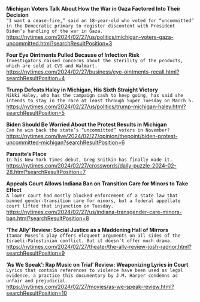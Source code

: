**Michigan Voters Talk About How the War in Gaza Factored Into Their Decision**\
`“I want a cease-fire,” said an 18-year-old who voted for “uncommitted” in the Democratic primary to register discontent with President Biden’s handling of the war in Gaza.`\
https://nytimes.com/2024/02/27/us/politics/michigan-voters-gaza-uncommitted.html?searchResultPosition=3

**Four Eye Ointments Pulled Because of Infection Risk**\
`Investigators raised concerns about the sterility of the products, which are sold at CVS and Walmart.`\
https://nytimes.com/2024/02/27/business/eye-ointments-recall.html?searchResultPosition=4

**Trump Defeats Haley in Michigan, His Sixth Straight Victory**\
`Nikki Haley, who has the campaign cash to keep going, has said she intends to stay in the race at least through Super Tuesday on March 5.`\
https://nytimes.com/2024/02/27/us/politics/trump-michigan-haley.html?searchResultPosition=5

**Biden Should Be Worried About the Protest Results in Michigan**\
`Can he win back the state’s “uncommitted” voters in November?`\
https://nytimes.com/live/2024/02/27/opinion/thepoint/biden-protest-uncommitted-michigan?searchResultPosition=6

**Parasite’s Place**\
`In his New York Times debut, Greg Snitkin has finally made it.`\
https://nytimes.com/2024/02/27/crosswords/daily-puzzle-2024-02-28.html?searchResultPosition=7

**Appeals Court Allows Indiana Ban on Transition Care for Minors to Take Effect**\
`A lower court had mostly blocked enforcement of a state law that banned gender-transition care for minors, but a federal appellate court lifted that injunction on Tuesday.`\
https://nytimes.com/2024/02/27/us/indiana-transgender-care-minors-ban.html?searchResultPosition=8

**‘The Ally’ Review: Social Justice as a Maddening Hall of Mirrors**\
`Itamar Moses’s play offers eloquent arguments on all sides of the Israeli-Palestinian conflict. But it doesn’t offer much drama.`\
https://nytimes.com/2024/02/27/theater/the-ally-review-josh-radnor.html?searchResultPosition=9

**‘As We Speak’: Rap Music on Trial’ Review: Weaponizing Lyrics in Court**\
`Lyrics that contain references to violence have been used as legal evidence, a practice this documentary by J.M. Harper condemns as unfair and prejudicial.`\
https://nytimes.com/2024/02/27/movies/as-we-speak-review.html?searchResultPosition=10

